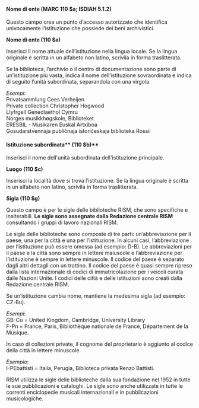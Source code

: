 #### Nome di ente (MARC 110 $a; ISDIAH 5.1.2)

Questo campo crea un punto d’accesso autorizzato che identifica univocamente l’istituzione che possiede dei beni archivistici.

**Nome di ente (110 $a)**

Inserisci il nome attuale dell’istituzione nella lingua locale. Se la lingua originale è scritta in un alfabeto non latino, scrivila in forma traslitterata.

Se la biblioteca, l’archivio o il centro di documentazione sono parte di un’istituzione più vasta, indica il nome dell’istituzione sovraordinata e indica di seguito l’unità subordinata, separandola con una virgola. 

_Esempi_:  
Privatsammlung Cees Verheijen  
Private collection Christopher Hogwood  
Llyfrgell Genedlaethol Cymru  
Norges musikkhøgskole, Biblioteket  
ERESBIL - Musikaren Euskal Artxiboa  
Gosudarstvennaja publičnaja istoričeskaja biblioteka Rossii

#### Istituzione subordinata** (110 $b)**

Inserisci il nome dell'unità subordinata dell'istituzione principale.

**Luogo (110 $c)**

Inserisci la località dove si trova l’istituzione. Se la lingua originale è scritta in un alfabeto non latino, scrivila in forma traslitterata. 

**Sigla (110 $g)**

Questo campo è per le sigle delle biblioteche RISM, che sono specifiche e inalterabili. **Le sigle sono assegnate dalla Redazione centrale RISM** consultando i gruppi di lavoro nazionali RISM.

Le sigle delle biblioteche sono composte di tre parti: un’abbreviazione per il paese, una per la città e una per l’istituzione. In alcuni casi, l’abbreviazione per l’istituzione può essere omessa (ad esempio: D-B). Le abbreviazioni per il paese e la città sono sempre in lettere maiuscole e l’abbreviazione per l’istituzione è sempre in lettere minuscole. Il codice del paese è separato dagli altri dettagli con un trattino. Il codice del paese è quasi sempre ripreso dalla lista internazionale di codici di immatricolazione per i veicoli curata dalle Nazioni Unite. I codici delle città e delle istituzioni sono creati dalla Redazione centrale RISM.

Se un’istituzione cambia nome, mantiene la medesima sigla (ad esempio: CZ-Bu).

_Esempi_:  
GB-Cu = United Kingdom, Cambridge, University Library  
F-Pn = France, Paris, Bibliothèque nationale de France, Département de la Musique.

In caso di collezioni private, il cognome del proprietario è aggiunto al codice della città in lettere minuscole.

_Esempio_:  
I-PEbattisti = Italia, Perugia, Biblioteca privata Renzo Battisti.

RISM utilizza le sigle delle biblioteche dalla sua fondazione nel 1952 in tutte le sue pubblicazioni e cataloghi. Le sigle sono anche utilizzate in tutte le correnti enciclopedie musicali internazionali e in pubblicazioni musicologiche.